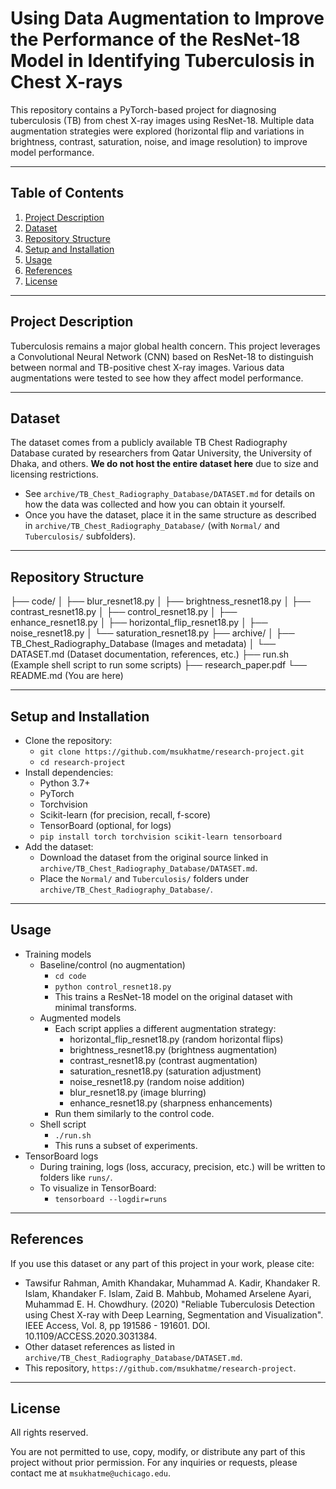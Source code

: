 # Using Data Augmentation to Improve the Performance of the ResNet-18 Model in Identifying Tuberculosis in Chest X-rays

This repository contains a PyTorch-based project for diagnosing tuberculosis (TB) from chest X-ray images using ResNet-18. Multiple data augmentation strategies were explored (horizontal flip and variations in brightness, contrast, saturation, noise, and image resolution) to improve model performance.

---

## Table of Contents
1. [Project Description](#project-description)
2. [Dataset](#dataset)
3. [Repository Structure](#repository-structure)
4. [Setup and Installation](#setup-and-installation)
5. [Usage](#usage)
6. [References](#references)
7. [License](#license)

---

## Project Description

Tuberculosis remains a major global health concern. This project leverages a Convolutional Neural Network (CNN) based on ResNet-18 to distinguish between normal and TB-positive chest X-ray images. Various data augmentations were tested to see how they affect model performance.

---

## Dataset

The dataset comes from a publicly available TB Chest Radiography Database curated by researchers from Qatar University, the University of Dhaka, and others. **We do not host the entire dataset here** due to size and licensing restrictions.

- See `archive/TB_Chest_Radiography_Database/DATASET.md` for details on how the data was collected and how you can obtain it yourself.
- Once you have the dataset, place it in the same structure as described in `archive/TB_Chest_Radiography_Database/` (with `Normal/` and `Tuberculosis/` subfolders).

---

## Repository Structure

├── code/
│ ├── blur_resnet18.py
│ ├── brightness_resnet18.py
│ ├── contrast_resnet18.py
│ ├── control_resnet18.py
│ ├── enhance_resnet18.py
│ ├── horizontal_flip_resnet18.py
│ ├── noise_resnet18.py
│ └── saturation_resnet18.py
├── archive/
│ ├── TB_Chest_Radiography_Database (Images and metadata)
│ └── DATASET.md (Dataset documentation, references, etc.)
├── run.sh (Example shell script to run some scripts)
├── research_paper.pdf
└── README.md (You are here)

---

## Setup and Installation

- Clone the repository:
    - `git clone https://github.com/msukhatme/research-project.git`
    - `cd research-project`
- Install dependencies:
    - Python 3.7+
    - PyTorch
    - Torchvision
    - Scikit-learn (for precision, recall, f-score)
    - TensorBoard (optional, for logs)
    - `pip install torch torchvision scikit-learn tensorboard`
- Add the dataset:
    - Download the dataset from the original source linked in `archive/TB_Chest_Radiography_Database/DATASET.md`.
    - Place the `Normal/` and `Tuberculosis/` folders under `archive/TB_Chest_Radiography_Database/`.

---

## Usage

- Training models
    - Baseline/control (no augmentation)
        - `cd code`
        - `python control_resnet18.py`
        - This trains a ResNet-18 model on the original dataset with minimal transforms.
    - Augmented models
        - Each script applies a different augmentation strategy:
            - horizontal_flip_resnet18.py (random horizontal flips)
            - brightness_resnet18.py (brightness augmentation)
            - contrast_resnet18.py (contrast augmentation)
            - saturation_resnet18.py (saturation adjustment)
            - noise_resnet18.py (random noise addition)
            - blur_resnet18.py (image blurring)
            - enhance_resnet18.py (sharpness enhancements)
        - Run them similarly to the control code.
    - Shell script
        - `./run.sh`
        - This runs a subset of experiments.
- TensorBoard logs
    - During training, logs (loss, accuracy, precision, etc.) will be written to folders like `runs/`.
    - To visualize in TensorBoard:
        - `tensorboard --logdir=runs`

---

## References

If you use this dataset or any part of this project in your work, please cite:
- Tawsifur Rahman, Amith Khandakar, Muhammad A. Kadir, Khandaker R. Islam, Khandaker F. Islam, Zaid B. Mahbub, Mohamed Arselene Ayari, Muhammad E. H. Chowdhury. (2020) "Reliable Tuberculosis Detection using Chest X-ray with Deep Learning, Segmentation and Visualization". IEEE Access, Vol. 8, pp 191586 - 191601. DOI. 10.1109/ACCESS.2020.3031384.
- Other dataset references as listed in `archive/TB_Chest_Radiography_Database/DATASET.md`.
- This repository, `https://github.com/msukhatme/research-project`.

---

## License

All rights reserved.

You are not permitted to use, copy, modify, or distribute any part of this project without prior permission. For any inquiries or requests, please contact me at `msukhatme@uchicago.edu`.
